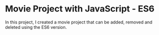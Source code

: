 # Movie Project with JavaScript - ES6
In this project, I created a movie project that can be added, removed and deleted using the ES6 version.
